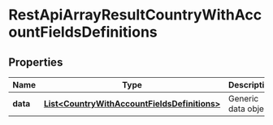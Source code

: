 
# RestApiArrayResultCountryWithAccountFieldsDefinitions

## Properties
Name | Type | Description | Notes
------------ | ------------- | ------------- | -------------
**data** | [**List&lt;CountryWithAccountFieldsDefinitions&gt;**](CountryWithAccountFieldsDefinitions.md) | Generic data object. | 



